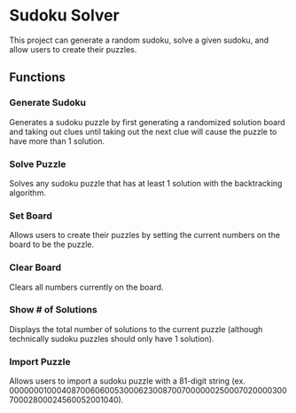# Sudoku Solver

This project can generate a random sudoku, solve a given sudoku, and allow users to create their puzzles.  

## Functions

### Generate Sudoku

Generates a sudoku puzzle by first generating a randomized solution board and taking out clues until taking out the next clue will cause the puzzle to have more than 1 solution. 

### Solve Puzzle

Solves any sudoku puzzle that has at least 1 solution with the backtracking algorithm. 

### Set Board

Allows users to create their puzzles by setting the current numbers on the board to be the puzzle.

### Clear Board

Clears all numbers currently on the board.

### Show # of Solutions

Displays the total number of solutions to the current puzzle (although technically sudoku puzzles should only have 1 solution).

### Import Puzzle 

Allows users to import a sudoku puzzle with a 81-digit string (ex. 000000010004087006060053000623008700700000025000702000030070002800024560052001040).


